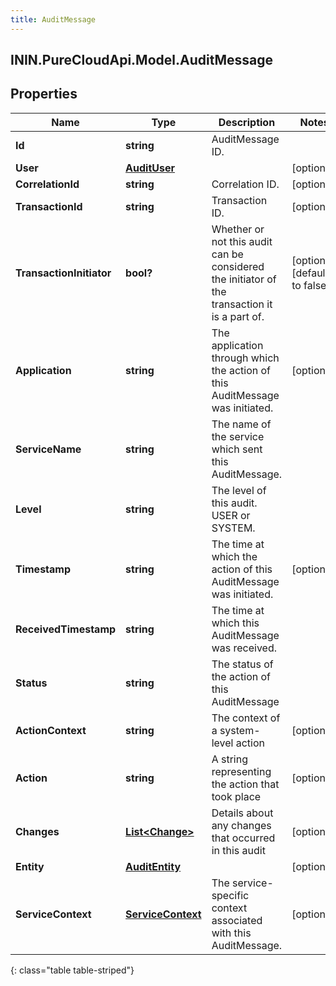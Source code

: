 ```yaml
---
title: AuditMessage
---
```

## ININ.PureCloudApi.Model.AuditMessage

## Properties

|Name | Type | Description | Notes|
|------------ | ------------- | ------------- | -------------|
| **Id** | **string** | AuditMessage ID. | |
| **User** | [**AuditUser**](AuditUser.html) |  | [optional] |
| **CorrelationId** | **string** | Correlation ID. | [optional] |
| **TransactionId** | **string** | Transaction ID. | [optional] |
| **TransactionInitiator** | **bool?** | Whether or not this audit can be considered the initiator of the transaction it is a part of. | [optional] [default to false]|
| **Application** | **string** | The application through which the action of this AuditMessage was initiated. | [optional] |
| **ServiceName** | **string** | The name of the service which sent this AuditMessage. | |
| **Level** | **string** | The level of this audit. USER or SYSTEM. | |
| **Timestamp** | **string** | The time at which the action of this AuditMessage was initiated. | [optional] |
| **ReceivedTimestamp** | **string** | The time at which this AuditMessage was received. | |
| **Status** | **string** | The status of the action of this AuditMessage | |
| **ActionContext** | **string** | The context of a system-level action | [optional] |
| **Action** | **string** | A string representing the action that took place | [optional] |
| **Changes** | [**List&lt;Change&gt;**](Change.html) | Details about any changes that occurred in this audit | [optional] |
| **Entity** | [**AuditEntity**](AuditEntity.html) |  | [optional] |
| **ServiceContext** | [**ServiceContext**](ServiceContext.html) | The service-specific context associated with this AuditMessage. | [optional] |
{: class="table table-striped"}


